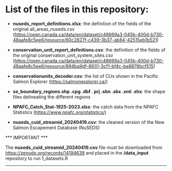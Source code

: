 
# List of the files in this repository: 

- **nuseds_report_definitions.xlsx**: the definition of the fields of the original all_areas_nuseds.csv (https://open.canada.ca/data/en/dataset/c48669a3-045b-400d-b730-48aafe8c5ee6/resource/60c2827f-c439-3b37-ab84-42515eb1b521)

- **conservation_unit_report_definitions.csv**: the definition of the fields of the original conservation_unit_system_sites.csv (https://open.canada.ca/data/en/dataset/c48669a3-045b-400d-b730-48aafe8c5ee6/resource/894ba9df-8931-3cf1-bf4c-ba8876bcf515)

- **conservationunits_decoder.csv**: the list of CUs shown in the Pacific Salmon Explorer (https://salmonexplorer.ca/)

- **se_boundary_regions.shp .cpg .dbf . prj .sbn .sbx .xml .shx**: the shape files delineating the different regions

- **NPAFC_Catch_Stat-1925-2023.xlsx**: the catch data from the NPAFC Statistics (https://www.npafc.org/statistics/)

- **nuseds_cuid_streamid_20240419.csv**: the cleaned version of the New Salmon Escapement Database (NuSEDS) 

*** IMPORTANT ***

The **nuseds_cuid_streamid_20240419.csv** file must be downloaded from https://zenodo.org/records/14194639 and placed in the **/data_input** repository to run 1_datasets.R

****************
